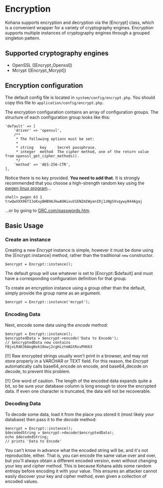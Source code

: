 # Encryption

Kohana supports encryption and decryption via the [Encrypt] class,
which is a convenient wrapper for a variety of cryptography engines.
Encryption supports multiple instances of cryptography engines through a grouped singleton pattern.

## Supported cryptography engines

 *  OpenSSL ([Encrypt_Openssl])
 *  Mcrypt ([Encrypt_Mcrypt])

## Encryption configuration

The default config file is located in `system/config/encrypt.php`.
You should copy this file to `application/config/encrypt.php`.

The encryption configuration contains an array of configuration groups.
The structure of each configuration group looks like this:

    'default' => [
        'driver' => 'openssl',
        /**
         * The following options must be set:
         *
         * string   key     Secret passphrase.
         * integer  method  The cipher method, one of the return value from openssl_get_cipher_methods().
         */
        'method' => 'AES-256-CTR',
    ],

Notice there is no key provided. **You need to add that.**
It is strongly recommended that you choose a high-strength random key using the [pwgen linux program](http://linux.die.net/man/1/pwgen)...

    shell> pwgen 63 1
    trwQwVXX96TIJoKxyBHB9AJkwAOHixuV1ENZmIWyanI0j1zNgSVvqywy044Agaj

...or by going to [GRC.com/passwords.htm](https://www.grc.com/passwords.htm).

## Basic Usage

### Create an instance

Creating a new _Encrypt_ instance is simple, however it must be done using the [Encrypt::instance] method,
rather than the traditional `new` constructor.

    $encrypt = Encrypt::instance();

The default group will use whatever is set to [Encrypt::$default] and must have a corresponding configuration definition for that group.

To create an encryption instance using a group other than the default, simply provide the group name as an argument.

    $encrypt = Encrypt::instance('mcrypt');

### Encoding Data

Next, encode some data using the *encode* method:

    $encrypt = Encrypt::instance();
    $encryptedData = $encrypt->encode('Data to Encode');
    // $encryptedData now contains FBjxLR4K36AegNxk18owj2cgHiztmAGtRxvPHX63

[!!] Raw encrypted strings usually won't print in a browser,
and may not store properly in a VARCHAR or TEXT field.
For this reason, the _Encrypt_ automatically calls base64_encode on encode,
and base64_decode on decode, to prevent this problem.

[!!] One word of caution. The length of the encoded data expands quite a bit, so be sure your database column is long enough to store the encrypted data. If even one character is truncated, the data will not be recoverable.

### Decoding Data

To decode some data, load it from the place you stored it (most likely your database) then pass it to the *decode* method:

    $encrypt = Encrypt::instance();
    $decodedString = $encrypt->decode($encryptedData);
    echo $decodedString;
    // prints 'Data to Encode'

You can't know in advance what the encoded string will be, and it's not reproducible, either.
That is, you can encode the same value over and over, but you'll always obtain a different encoded version,
even without changing your key and cipher method. This is because Kohana adds some random entropy before encoding it with your value.
This ensures an attacker cannot easily discover your key and cipher method, even given a collection of encoded values.